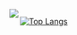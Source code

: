 <div style = "widht: 100%;">
<a href="https://github-readme-stats.vercel.app/api?username=bishal-baral&theme=dark">
  <img  align="left" src="https://github-readme-stats.vercel.app/api?username=bishal-baral&count_private=false&show_icons=true&theme=dark" />
</a>
</div>

[![Top Langs](https://github-readme-stats.vercel.app/api/top-langs/?username=bishal-baral&layout=compact&theme=vision-friendly-dark)](https://github.com/anuraghazra/github-readme-stats)
